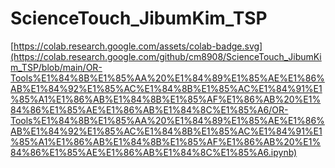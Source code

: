 # ScienceTouch_JibumKim_TSP
[https://colab.research.google.com/assets/colab-badge.svg](https://colab.research.google.com/github/cm8908/ScienceTouch_JibumKim_TSP/blob/main/OR-Tools%E1%84%8B%E1%85%AA%20%E1%84%89%E1%85%AE%E1%86%AB%E1%84%92%E1%85%AC%E1%84%8B%E1%85%AC%E1%84%91%E1%85%A1%E1%86%AB%E1%84%8B%E1%85%AF%E1%86%AB%20%E1%84%86%E1%85%AE%E1%86%AB%E1%84%8C%E1%85%A6/OR-Tools%E1%84%8B%E1%85%AA%20%E1%84%89%E1%85%AE%E1%86%AB%E1%84%92%E1%85%AC%E1%84%8B%E1%85%AC%E1%84%91%E1%85%A1%E1%86%AB%E1%84%8B%E1%85%AF%E1%86%AB%20%E1%84%86%E1%85%AE%E1%86%AB%E1%84%8C%E1%85%A6.ipynb)

